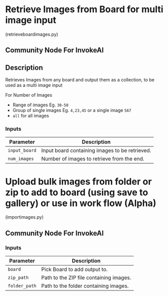 # Retrieve Images from Board for multi image input
(retrieveboardimages.py)

## Community Node For InvokeAI

## Description
Retrieves Images from any board and output them as a collection, to be used as a multi image input

For Number of Images
* Range of images Eg. `30-50`
* Group of single images Eg. `4,23,45` or a single image `567`
* `all` for all images

### Inputs
| Parameter     | Description                                 
|---------------|---------------------------------------------|
| `input_board`  | Input board containing images to be retrieved.|
| `num_images` | Number of images to retrieve from the end.|


# Upload bulk images from folder or zip to add to board (using save to gallery) or use in work flow (Alpha)
(importimages.py)

## Community Node For InvokeAI

### Inputs
| Parameter     | Description                                 
|---------------|---------------------------------------------|
| `board` | Pick Board to add output to.|
| `zip_path`  | Path to the ZIP file containing images.|
| `folder_path` | Path to the folder containing images.|

